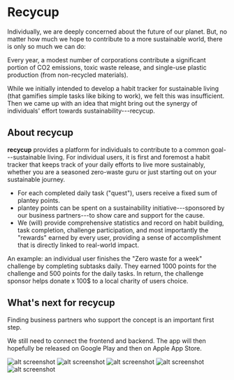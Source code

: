 # Recycup
Individually, we are deeply concerned about the future of our planet. But, no matter how much we hope to contribute to a more sustainable world, there is only so much we can do:

Every year, a modest number of corporations contribute a significant portion of CO2 emissions, toxic waste release, and single-use plastic production (from non-recycled materials).

While we initially intended to develop a habit tracker for sustainable living (that gamifies simple tasks like biking to work), we felt this was insufficient. Then we came up with an idea that might bring out the synergy of individuals' effort towards sustainability---recycup.

## About recycup

**recycup** provides a platform for individuals to contribute to a common goal---sustainable living. 
For individual users, it is first and foremost a habit tracker that keeps track of your daily efforts to live more sustainably, whether you are a seasoned zero-waste guru or just starting out on your sustainable journey.
- For each completed daily task ("quest"), users receive a fixed sum of plantey points. 
- plantey points can be spent on a sustainability initiative---sponsored by our business partners---to show care and support for the cause. 
- We (will) provide comprehensive statistics and record on habit building, task completion, challenge participation, and most importantly the "rewards" earned by every user, providing a sense of accomplishment that is directly linked to real-world impact. 

An example: an individual user finishes the "Zero waste for a week" challenge by completing subtasks daily. They earned 1000 points for the challenge and 500 points for the daily tasks. In return, the challenge sponsor helps donate x 100$ to a local charity of users choice. 


## What's next for recycup

Finding business partners who support the concept is an important first step.

We still need to connect the frontend and backend. The app will then hopefully be released on Google Play and then on Apple App Store.

![alt screenshot](./Assets/Images/1.jpg)
![alt screenshot](./Assets/Images/2.jpg)
![alt screenshot](./Assets/Images/3.jpg)
![alt screenshot](./Assets/Images/4.jpg)
![alt screenshot](./Assets/Images/5.jpg)

